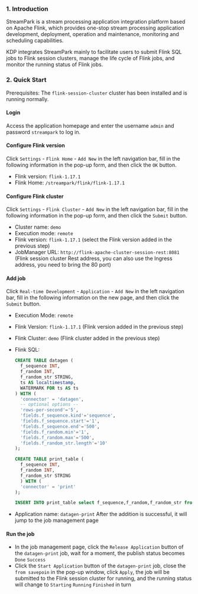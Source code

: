 ### 1. Introduction
StreamPark is a stream processing application integration platform based on Apache Flink, which provides one-stop stream processing application development, deployment, operation and maintenance, monitoring and scheduling capabilities.

KDP integrates StreamPark mainly to facilitate users to submit Flink SQL jobs to Flink session clusters, manage the life cycle of Flink jobs, and monitor the running status of Flink jobs.

### 2. Quick Start

Prerequisites: The `flink-session-cluster` cluster has been installed and is running normally.

#### Login
Access the application homepage and enter the username `admin` and password `streampark` to log in.

#### Configure Flink version
Click `Settings` -  `Flink Home` - `Add New` in the left navigation bar, fill in the following information in the pop-up form, and then click the `OK` button.
- Flink version: `flink-1.17.1`
- Flink Home: `/streampark/flink/flink-1.17.1`

#### Configure Flink cluster
Click `Settings` - `Flink Cluster` - `Add New` in the left navigation bar, fill in the following information in the pop-up form, and then click the `Submit` button.
- Cluster name: `demo`
- Execution mode: `remote`
- Flink version: `flink-1.17.1` (select the Flink version added in the previous step)
- JobManager URL: `http://flink-apache-cluster-session-rest:8081` (Flink session cluster Rest address, you can also use the Ingress address, you need to bring the 80 port)
  
#### Add job

Click `Real-time Development` - `Application` - `Add New` in the left navigation bar, fill in the following information on the new page, and then click the `Submit` button.

- Execution Mode: `remote`
- Flink Version: `flink-1.17.1` (Flink version added in the previous step)
- Flink Cluster: `demo` (Flink cluster added in the previous step)
- Flink SQL:
  
  ```sql
  CREATE TABLE datagen (
    f_sequence INT,
    f_random INT,
    f_random_str STRING,
    ts AS localtimestamp,
    WATERMARK FOR ts AS ts
  ) WITH (
    'connector' = 'datagen',
    -- optional options --
    'rows-per-second'='5',
    'fields.f_sequence.kind'='sequence',
    'fields.f_sequence.start'='1',
    'fields.f_sequence.end'='500',
    'fields.f_random.min'='1',
    'fields.f_random.max'='500',
    'fields.f_random_str.length'='10'
  );

  CREATE TABLE print_table (
    f_sequence INT,
    f_random INT,
    f_random_str STRING
    ) WITH (
    'connector' = 'print'
  );

  INSERT INTO print_table select f_sequence,f_random,f_random_str from datagen;
  ```
  
- Application name: `datagen-print`
After the addition is successful, it will jump to the job management page

#### Run the job
- In the job management page, click the `Release Application` button of the `datagen-print` job, wait for a moment, the publish status becomes `Done` `Success`
- Click the `Start Application` button of the `datagen-print` job, close the `from savepoin` in the pop-up window, click `Apply`, the job will be submitted to the Flink session cluster for running, and the running status will change to `Starting` `Running` `Finished` in turn
  